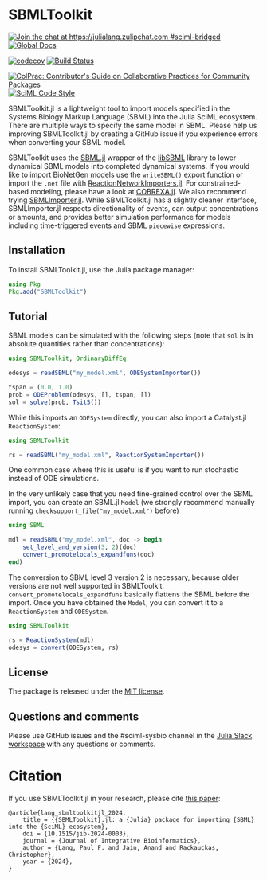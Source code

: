 # SBMLToolkit

[![Join the chat at https://julialang.zulipchat.com #sciml-bridged](https://img.shields.io/static/v1?label=Zulip&message=chat&color=9558b2&labelColor=389826)](https://julialang.zulipchat.com/#narrow/stream/279055-sciml-bridged)
[![Global Docs](https://img.shields.io/badge/docs-SciML-blue.svg)](https://docs.sciml.ai/SBMLToolkit/stable/)

[![codecov](https://codecov.io/gh/SciML/SBMLToolkit.jl/branch/main/graph/badge.svg)](https://codecov.io/gh/SciML/SBMLToolkit.jl)
[![Build Status](https://github.com/SciML/SBMLToolkit.jl/workflows/CI/badge.svg)](https://github.com/SciML/SBMLToolkit.jl/actions?query=workflow%3ACI)

[![ColPrac: Contributor's Guide on Collaborative Practices for Community Packages](https://img.shields.io/badge/ColPrac-Contributor%27s%20Guide-blueviolet)](https://github.com/SciML/ColPrac)
[![SciML Code Style](https://img.shields.io/static/v1?label=code%20style&message=SciML&color=9558b2&labelColor=389826)](https://github.com/SciML/SciMLStyle)

SBMLToolkit.jl is a lightweight tool to import models specified in the Systems Biology Markup Language (SBML) into the Julia SciML ecosystem. There are multiple ways to specify the same model in SBML. Please help us improving SBMLToolkit.jl by creating a GitHub issue if you experience errors when converting your SBML model.

SBMLToolkit uses the [SBML.jl](https://github.com/LCSB-BioCore/SBML.jl) wrapper of the [libSBML](https://model.caltech.edu/software/libsbml/) library to lower dynamical SBML models into completed dynamical systems. If you would like to import BioNetGen models use the `writeSBML()` export function or import the `.net` file with [ReactionNetworkImporters.jl](https://github.com/SciML/ReactionNetworkImporters.jl). For constrained-based modeling, please have a look at [COBREXA.jl](https://github.com/COBREXA/COBREXA.jl). We also recommend trying [SBMLImporter.jl](https://github.com/sebapersson/SBMLImporter.jl). While SBMLToolkit.jl has a slightly cleaner interface, SBMLImporter.jl respects directionality of events, can output concentrations or amounts, and provides better simulation performance for models including time-triggered events and SBML `piecewise` expressions.

## Installation

To install SBMLToolkit.jl, use the Julia package manager:

```julia
using Pkg
Pkg.add("SBMLToolkit")
```

## Tutorial

SBML models can be simulated with the following steps (note that `sol` is in absolute quantities rather than concentrations):

```julia
using SBMLToolkit, OrdinaryDiffEq

odesys = readSBML("my_model.xml", ODESystemImporter())

tspan = (0.0, 1.0)
prob = ODEProblem(odesys, [], tspan, [])
sol = solve(prob, Tsit5())
```

While this imports an `ODESystem` directly, you can also import a Catalyst.jl `ReactionSystem`:

```julia
using SBMLToolkit

rs = readSBML("my_model.xml", ReactionSystemImporter())
```

One common case where this is useful is if you want to run stochastic instead of ODE simulations.

In the very unlikely case that you need fine-grained control over the SBML import, you can create an SBML.jl `Model` (we strongly recommend manually running `checksupport_file("my_model.xml")` before)

```julia
using SBML

mdl = readSBML("my_model.xml", doc -> begin
    set_level_and_version(3, 2)(doc)
    convert_promotelocals_expandfuns(doc)
end)
```

The conversion to SBML level 3 version 2 is necessary, because older versions are not well supported in SBMLToolkit. `convert_promotelocals_expandfuns` basically flattens the SBML before the import. Once you have obtained the `Model`, you can convert it to a `ReactionSystem` and `ODESystem`.

```julia
using SBMLToolkit

rs = ReactionSystem(mdl)
odesys = convert(ODESystem, rs)
```

## License

The package is released under the [MIT license](https://github.com/SciML/SBMLToolkit.jl/blob/main/LICENSE).

## Questions and comments

Please use GitHub issues and the #sciml-sysbio channel in the [Julia Slack workspace](https://julialang.org/slack/) with any questions or comments.

# Citation

If you use SBMLToolkit.jl in your research, please cite [this paper](https://www.degruyter.com/document/doi/10.1515/jib-2024-0003/html):

```
@article{lang_sbmltoolkitjl_2024,
	title = {{SBMLToolkit}.jl: a {Julia} package for importing {SBML} into the {SciML} ecosystem},
	doi = {10.1515/jib-2024-0003},
	journal = {Journal of Integrative Bioinformatics},
	author = {Lang, Paul F. and Jain, Anand and Rackauckas, Christopher},
	year = {2024},
}
```
